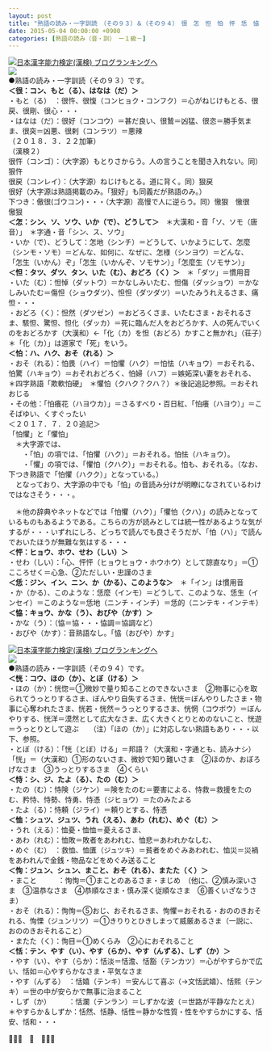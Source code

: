 ```yaml
---
layout: post
title: "熟語の読み・一字訓読　（その９３）＆（その９４）　很　怎　怛　怕　怦　恁　恊　恍　恃　恤　恂　恬　　　　"
date: 2015-05-04 00:00:00 +0900
categories: [熟語の読み（音・訓）　ー１級－]
---
```


[![](/syuusyuu9701/assets/images/熟語の読み・一字訓読-（その９３）＆（その９４）-很-怎-怛-怕-怦-恁-恊-恍-恃-恤-恂-恬--br_c_3028_1.gif)](http://blog.with2.net/link.php?1659096:3028 "日本漢字能力検定(漢検) ブログランキングへ")[日本漢字能力検定(漢検) ブログランキングへ](http://blog.with2.net/link.php?1659096:3028)  
![](/syuusyuu9701/assets/images/熟語の読み・一字訓読-（その９３）＆（その９４）-很-怎-怛-怕-怦-恁-恊-恍-恃-恤-恂-恬--9325fd0c949bd2de339ae69adfba7749.png)  
●熟語の読み・一字訓読（その９３）です。  
**＜很：コン、もと（る）、はなは（だ）＞**  
・もと（る）　：很忤、很愎（コンヒョク・コンフク）＝心がねじけもとる、很戻、很剛、很心・・・  
・はなは（だ）：很好（コンコウ）＝甚だ良い、很鷙＝凶猛、很恣＝勝手気まま、很突＝凶悪、很剌（コンラツ）＝悪辣  
（２０１８．３．２２加筆）  
（漢検２）  
很忤（コンゴ）：（大字源）もとりさからう。人の言うことを聞き入れない。同）狠忤  
很戻（コンレイ）：（大字源）ねじけもとる。道に背く。同）狠戻  
很好（大字源は熟語掲載のみ。「狠好」も同義だが熟語のみ。）  
下つき：傲很(ゴウコン)・・・（大字源）高慢で人に逆らう。同）慠狠　慠很　慠狠  
**＜怎：シン、ソ、ソウ、いか（で）、どうして＞**　＊大漢和・音「ソ、ソモ（唐音）」　＊字通・音「シン、ス、ソウ」  
・いか（で）、どうして：怎地（シンチ）＝どうして、いかようにして、怎麼（シンモ・ソモ）＝どんな、如何に、なぜに、怎様（シンヨウ）＝どんな、  
「怎生（いかん）ぞ」「怎生（いかんぞ、ソモサン）」「怎麼生（ソモサン）」  
**＜怛：タツ、ダツ、タン、いた（む）、おどろ（く）＞**　＊「ダツ」＝慣用音  
・いた（む）：怛悼（ダットウ）＝かなしみいたむ、怛傷（ダッショウ）＝かなしみいたむ＝傷怛（ショウダツ）、怛怛（ダツダツ）＝いたみうれえるさま、痛怛・・・  
・おどろ（く）：怛然（ダツゼン）＝おどろくさま、いたむさま・おそれるさま、駭怛、驚怛、怛化（ダッカ）＝死に臨んだ人をおどろかす、人の死んでいくのをおどろかす（大漢和）←「化（カ）を怛（おどろ）かすこと無かれ」（荘子）＊「化（カ）」は道家で「死」をいう。  
**＜怕：ハ、ハク、おそ（れる）＞**  
・おそ（れる）：怕畏（ハイ）＝怕懼（ハク）＝怕怯（ハキョウ）＝おそれる、怕驚（ハキョウ）＝おそれおどろく、怕婦（ハフ）＝嫉妬深い妻をおそれる、　＊四字熟語「欺軟怕硬」　＊懼怕（クハク？クハ？）＊後記追記参照。＝おそれおじる　  
・その他：「怕癢花（ハヨウカ）」＝さるすべり・百日紅、「怕癢（ハヨウ）」＝こそばゆい、くすぐったい  
＜２０１７．７．２０追記＞  
「怕懼」と「懼怕」  
　＊大字源では、  
　　・「怕」の項では、「怕懼（ハク）」＝おそれる。怕怯（ハキョウ）。  
　　・「懼」の項では、「懼怕（クハク）」＝おそれる。怕も、おそれる。（なお、下つき熟語で「怕懼（ハクク）」となっている。）  
　となっており、大字源の中でも「怕」の音読み分けが明瞭になされているわけではなさそう・・・。  
  
　＊他の辞典やネットなどでは「怕懼（ハク）」「懼怕（クハ）」の読みとなっているものもあるようである。こちらの方が読みとしては統一性があるような気がするが・・・いずれにしろ、どっちで読んでも良さそうだが、「怕（ハ）」で読んでおいたほうが無難な気はする・・・  
**＜怦：ヒョウ、ホウ、せわ（しい）＞**  
・せわ（しい）：「心、怦怦（ヒョウヒョウ・ホウホウ）として諒直なり」＝①こころせく＝心急、②ただしい・忠謹のさま　  
**＜恁：ジン、イン、ニン、か（かる）、このような＞**　＊「イン」は慣用音  
・か（かる）、このような：恁麼（インモ）＝どうして、このような、恁生（インセイ）＝このような＝恁地（ニンチ・インチ）＝恁的（ニンテキ・インテキ）  
**＜恊：キョウ、かな（う）、おびや（かす）＞**  
・かな（う）：（恊＝協・・・恊調＝協調など）  
・おびや（かす）：音熟語なし。「恊（おびや）かす」  
  
[![](/syuusyuu9701/assets/images/熟語の読み・一字訓読-（その９３）＆（その９４）-很-怎-怛-怕-怦-恁-恊-恍-恃-恤-恂-恬--br_c_3028_1.gif)](http://blog.with2.net/link.php?1659096:3028 "日本漢字能力検定(漢検) ブログランキングへ")[日本漢字能力検定(漢検) ブログランキングへ](http://blog.with2.net/link.php?1659096:3028)  
![](/syuusyuu9701/assets/images/熟語の読み・一字訓読-（その９３）＆（その９４）-很-怎-怛-怕-怦-恁-恊-恍-恃-恤-恂-恬--9011ddf238eeef606704ffa4490f17aa.png)  
●熟語の読み・一字訓読（その９４）です。  
**＜恍：コウ、ほの（か）、とぼ（ける）＞**  
・ほの（か）：恍惚＝①微妙で量り知ることのできないさま　②物事に心を取られてうっとりするさま、ぼんやり自失するさま、恍恍＝ぼんやりしたさま・物事に心奪われたさま、恍若・恍然＝うっとりするさま、恍惘（コウボウ）＝ぼんやりする、恍洋＝漠然として広大なさま、広く大きくとりとめのないこと、恍遊＝うっとりとして遊ぶ　　（注）「ほの（か）」に対応しない熟語もあり・・・以下、参照。  
・とぼ（ける）：「恍（とぼ）ける」＝邦語？（大漢和・字通とも、読みナシ）  
「恍」＝（大漢和）①形のないさま、微妙で知り難いさま　②ほのか、おぼろげなさま　③うっとりするさま　④くらい  
**＜恃：シ、ジ、たよ（る）、たの（む）＞**  
・たの（む）：恃険（ジケン）＝険をたのむ＝要害による、恃救＝救援をたのむ、矜恃、恃勢、恃勇、恃憑（ジヒョウ）＝たのみたよる  
・たよ（る）：恃頼（ジライ）＝頼りとする、恃憑  
**＜恤：シュツ、ジュツ、うれ（える）、あわ（れむ）、めぐ（む）＞**  
・うれ（える）：恤憂・恤恤＝憂えるさま、  
・あわ（れむ）：恤敗＝敗者をあわれむ、恤悲＝あわれかなしむ、  
・めぐ（む）　：救恤、恤匱（ジュツキ）＝貧者をめぐみあわれむ、恤災＝災禍をあわれんで金銭・物品などをめぐみ送ること  
**＜恂：ジュン、シュン、まこと、おそ（れる）、またた（く）＞**  
・まこと　　　：恂恂＝①まことのあるさま・まじめ　（他に、②慎み深いさま　③温恭なさま　④恭順なさま・慎み深く従順なさま　⑥善くいざなうさま）　  
・おそ（れる）：恂恂＝⑤おじ、おそれるさま、恂懼＝おそれる・おののきおそれる、恂慄（ジュンリツ）＝①きりりとひきしまって威厳あるさま（一説に、おののきおそれること）  
・またた（く）：恂目＝①めくらみ　②心におそれること  
**＜恬：テン、やす（い）、やす（らか）、やす（んずる）、しず（か）＞**  
・やす（い）、やす（らか）：恬淡＝恬澹、恬豁（テンカツ）＝心がやすらかで広い、恬如＝心やすらかなさま・平気なさま  
・やす（んずる）　：恬嬉（テンキ）＝安んじて喜ぶ（→文恬武嬉）、恬熙（テンキ）＝世の中が安らかで無事に治まること  
・しず（か）　　　：恬瀾（テンラン）＝しずかな波（＝世路が平静なたとえ）  
＊やすらか＆しずか：恬然、恬静、恬性＝静かな性質・性をやすらかにする、恬安、恬和・・・  
  
👋👋👋　🐑　👋👋👋